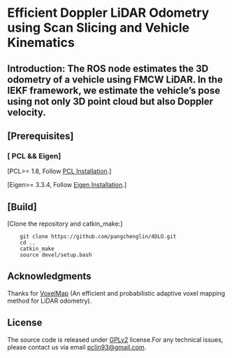 # Efficient Doppler LiDAR Odometry using Scan Slicing and Vehicle Kinematics

## Introduction: The ROS node estimates the 3D odometry of a vehicle using FMCW LiDAR. In the IEKF framework, we estimate the vehicle’s pose using not only 3D point cloud but also Doppler velocity.


## [Prerequisites]

### [ **PCL && Eigen**]

[PCL>= 1.8,   Follow [PCL Installation](http://www.pointclouds.org/downloads/linux.html).]

[Eigen>= 3.3.4, Follow [Eigen Installation](http://eigen.tuxfamily.org/index.php?title=Main_Page).]

## [Build]

[Clone the repository and catkin_make:]

```cd
    git clone https://github.com/pangchenglin/4DLO.git
    cd ..
    catkin_make
    source devel/setup.bash
```


## Acknowledgments

Thanks for [VoxelMap](https://github.com/hku-mars/VoxelMap) (An efficient and probabilistic adaptive voxel mapping method for LiDAR odometry).

## License

The source code is released under [GPLv2](http://www.gnu.org/licenses/) license.For any technical issues, please contact us via email [pclin93@gmail.com](mailto:pclin93@gmail.com).
